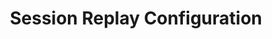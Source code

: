 ---
title: Session Replay Configuration
slug: home
createdAt: 2022-04-01T20:28:14.000Z
updatedAt: 2022-04-15T02:07:22.000Z
---